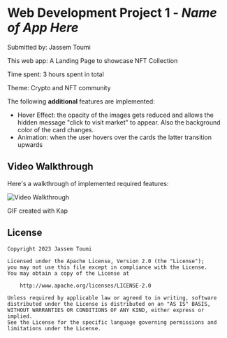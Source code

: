 # Web Development Project 1 - *Name of App Here*

Submitted by: Jassem Toumi

This web app: A Landing Page to showcase NFT Collection

Time spent: 3 hours spent in total

Theme: Crypto and NFT community

The following **additional** features are implemented:

- Hover Effect: the opacity of the images gets reduced and allows the hidden message "click to visit market" to appear. Also the background color of the card changes.
- Animation: when the user hovers over the cards the latter transition upwards 

## Video Walkthrough

Here's a walkthrough of implemented required features:

<img src='https://imgur.com/a/16CO3uG.gif' title='Video Walkthrough' 
width='' alt='Video Walkthrough' />

GIF created with Kap  

## License

    Copyright 2023 Jassem Toumi

    Licensed under the Apache License, Version 2.0 (the "License");
    you may not use this file except in compliance with the License.
    You may obtain a copy of the License at

        http://www.apache.org/licenses/LICENSE-2.0

    Unless required by applicable law or agreed to in writing, software
    distributed under the License is distributed on an "AS IS" BASIS,
    WITHOUT WARRANTIES OR CONDITIONS OF ANY KIND, either express or implied.
    See the License for the specific language governing permissions and
    limitations under the License.
